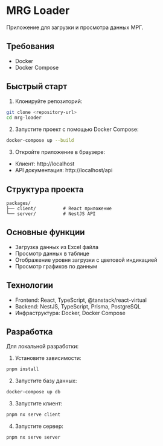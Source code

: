 # MRG Loader

Приложение для загрузки и просмотра данных МРГ.

## Требования

- Docker
- Docker Compose

## Быстрый старт

1. Клонируйте репозиторий:
```bash
git clone <repository-url>
cd mrg-loader
```

2. Запустите проект с помощью Docker Compose:
```bash
docker-compose up --build
```

3. Откройте приложение в браузере:
- Клиент: http://localhost
- API документация: http://localhost/api

## Структура проекта

```
packages/
├── client/          # React приложение
└── server/          # NestJS API
```

## Основные функции

- Загрузка данных из Excel файла
- Просмотр данных в таблице
- Отображение уровня загрузки с цветовой индикацией
- Просмотр графиков по данным

## Технологии

- Frontend: React, TypeScript, @tanstack/react-virtual
- Backend: NestJS, TypeScript, Prisma, PostgreSQL
- Инфраструктура: Docker, Docker Compose

## Разработка

Для локальной разработки:

1. Установите зависимости:
```bash
pnpm install
```

2. Запустите базу данных:
```bash
docker-compose up db
```

3. Запустите клиент:
```bash
pnpm nx serve client
```

4. Запустите сервер:
```bash
pnpm nx serve server
``` 